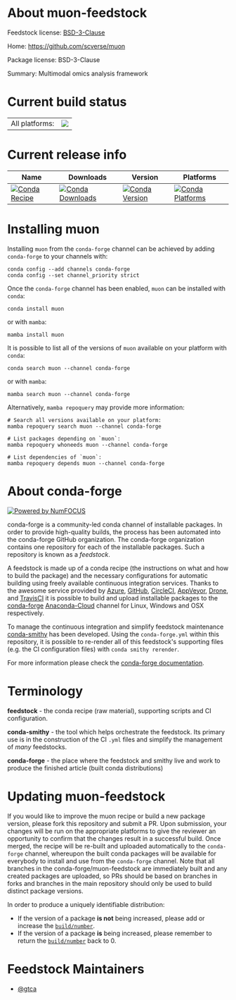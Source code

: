 About muon-feedstock
====================

Feedstock license: [BSD-3-Clause](https://github.com/conda-forge/muon-feedstock/blob/main/LICENSE.txt)

Home: https://github.com/scverse/muon

Package license: BSD-3-Clause

Summary: Multimodal omics analysis framework

Current build status
====================


<table><tr><td>All platforms:</td>
    <td>
      <a href="https://dev.azure.com/conda-forge/feedstock-builds/_build/latest?definitionId=17714&branchName=main">
        <img src="https://dev.azure.com/conda-forge/feedstock-builds/_apis/build/status/muon-feedstock?branchName=main">
      </a>
    </td>
  </tr>
</table>

Current release info
====================

| Name | Downloads | Version | Platforms |
| --- | --- | --- | --- |
| [![Conda Recipe](https://img.shields.io/badge/recipe-muon-green.svg)](https://anaconda.org/conda-forge/muon) | [![Conda Downloads](https://img.shields.io/conda/dn/conda-forge/muon.svg)](https://anaconda.org/conda-forge/muon) | [![Conda Version](https://img.shields.io/conda/vn/conda-forge/muon.svg)](https://anaconda.org/conda-forge/muon) | [![Conda Platforms](https://img.shields.io/conda/pn/conda-forge/muon.svg)](https://anaconda.org/conda-forge/muon) |

Installing muon
===============

Installing `muon` from the `conda-forge` channel can be achieved by adding `conda-forge` to your channels with:

```
conda config --add channels conda-forge
conda config --set channel_priority strict
```

Once the `conda-forge` channel has been enabled, `muon` can be installed with `conda`:

```
conda install muon
```

or with `mamba`:

```
mamba install muon
```

It is possible to list all of the versions of `muon` available on your platform with `conda`:

```
conda search muon --channel conda-forge
```

or with `mamba`:

```
mamba search muon --channel conda-forge
```

Alternatively, `mamba repoquery` may provide more information:

```
# Search all versions available on your platform:
mamba repoquery search muon --channel conda-forge

# List packages depending on `muon`:
mamba repoquery whoneeds muon --channel conda-forge

# List dependencies of `muon`:
mamba repoquery depends muon --channel conda-forge
```


About conda-forge
=================

[![Powered by
NumFOCUS](https://img.shields.io/badge/powered%20by-NumFOCUS-orange.svg?style=flat&colorA=E1523D&colorB=007D8A)](https://numfocus.org)

conda-forge is a community-led conda channel of installable packages.
In order to provide high-quality builds, the process has been automated into the
conda-forge GitHub organization. The conda-forge organization contains one repository
for each of the installable packages. Such a repository is known as a *feedstock*.

A feedstock is made up of a conda recipe (the instructions on what and how to build
the package) and the necessary configurations for automatic building using freely
available continuous integration services. Thanks to the awesome service provided by
[Azure](https://azure.microsoft.com/en-us/services/devops/), [GitHub](https://github.com/),
[CircleCI](https://circleci.com/), [AppVeyor](https://www.appveyor.com/),
[Drone](https://cloud.drone.io/welcome), and [TravisCI](https://travis-ci.com/)
it is possible to build and upload installable packages to the
[conda-forge](https://anaconda.org/conda-forge) [Anaconda-Cloud](https://anaconda.org/)
channel for Linux, Windows and OSX respectively.

To manage the continuous integration and simplify feedstock maintenance
[conda-smithy](https://github.com/conda-forge/conda-smithy) has been developed.
Using the ``conda-forge.yml`` within this repository, it is possible to re-render all of
this feedstock's supporting files (e.g. the CI configuration files) with ``conda smithy rerender``.

For more information please check the [conda-forge documentation](https://conda-forge.org/docs/).

Terminology
===========

**feedstock** - the conda recipe (raw material), supporting scripts and CI configuration.

**conda-smithy** - the tool which helps orchestrate the feedstock.
                   Its primary use is in the construction of the CI ``.yml`` files
                   and simplify the management of *many* feedstocks.

**conda-forge** - the place where the feedstock and smithy live and work to
                  produce the finished article (built conda distributions)


Updating muon-feedstock
=======================

If you would like to improve the muon recipe or build a new
package version, please fork this repository and submit a PR. Upon submission,
your changes will be run on the appropriate platforms to give the reviewer an
opportunity to confirm that the changes result in a successful build. Once
merged, the recipe will be re-built and uploaded automatically to the
`conda-forge` channel, whereupon the built conda packages will be available for
everybody to install and use from the `conda-forge` channel.
Note that all branches in the conda-forge/muon-feedstock are
immediately built and any created packages are uploaded, so PRs should be based
on branches in forks and branches in the main repository should only be used to
build distinct package versions.

In order to produce a uniquely identifiable distribution:
 * If the version of a package **is not** being increased, please add or increase
   the [``build/number``](https://docs.conda.io/projects/conda-build/en/latest/resources/define-metadata.html#build-number-and-string).
 * If the version of a package **is** being increased, please remember to return
   the [``build/number``](https://docs.conda.io/projects/conda-build/en/latest/resources/define-metadata.html#build-number-and-string)
   back to 0.

Feedstock Maintainers
=====================

* [@gtca](https://github.com/gtca/)

